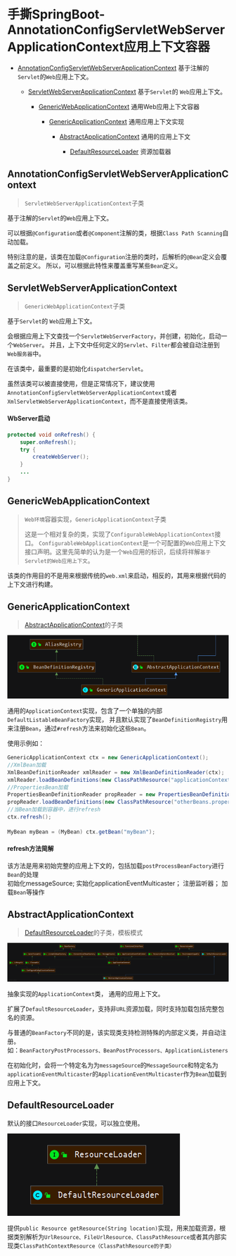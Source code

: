# 手撕SpringBoot-AnnotationConfigServletWebServerApplicationContext应用上下文容器

- <a href="#AnnotationConfigServletWebServerApplicationContext">AnnotationConfigServletWebServerApplicationContext</a>
    基于注解的`Servlet`的`Web`应用上下文。

    - <a href="#ServletWebServerApplicationContext">ServletWebServerApplicationContext</a>
    基于`Servlet`的 `Web`应用上下文。

        - <a href="#GenericWebApplicationContext">GenericWebApplicationContext</a>
            通用Web应用上下文容器

            - <a href="#GenericApplicationContext">GenericApplicationContext</a>
                通用应用上下文实现

                - <a href="#AbstractApplicationContext">AbstractApplicationContext</a> 通用的应用上下文

                    - <a href="#DefaultResourceLoader">DefaultResourceLoader</a>
                    资源加载器

## <a name="AnnotationConfigServletWebServerApplicationContext">AnnotationConfigServletWebServerApplicationContext</a>
> `ServletWebServerApplicationContext`子类

基于注解的`Servlet`的`Web`应用上下文。

可以根据`@Configuration`或者`@Component`注解的类，根据`Class Path Scanning`自动加载。

特别注意的是，该类在加载`@Configuration`注册的类时，后解析的`@Bean`定义会覆盖之前定义。 所以，可以根据此特性来覆盖重写某些`Bean`定义。

## <a name="ServletWebServerApplicationContext">ServletWebServerApplicationContext</a>

> `GenericWebApplicationContext`子类

基于`Servlet`的 `Web`应用上下文。

会根据应用上下文查找一个`ServletWebServerFactory`，并创建，初始化，启动一个`WebServer`。
并且，上下文中任何定义的`Servlet`、`Filter`都会被自动注册到`Web服务器`中。

在该类中，最重要的是初始化`dispatcherServlet`。

虽然该类可以被直接使用，但是正常情况下，建议使用`AnnotationConfigServletWebServerApplicationContext`或者`XmlServletWebServerApplicationContext`，而不是直接使用该类。

#### WbServer启动
```java
protected void onRefresh() {
	super.onRefresh();
	try {
		createWebServer();
	}
	...
}
```

## <a name="GenericWebApplicationContext">GenericWebApplicationContext</a>
> `Web环境`容器实现，`GenericApplicationContext`子类
>
> 这是一个相对复杂的类，实现了`ConfigurableWebApplicationContext`接口。
`ConfigurableWebApplicationContext`是一个可配置的`Web`应用上下文接口声明。这里先简单的认为是一个`Web`应用的标识，后续将祥解`基于Servlet的Web应用上下文`。

该类的作用目的不是用来根据传统的`web.xml`来启动，相反的，其用来根据代码的上下文进行构建。


## <a name="GenericApplicationContext">GenericApplicationContext</a>
> <a href="#AbstractApplicationContext">AbstractApplicationContext</a>的子类

![](./img/GenericApplicationContext.png)

通用的`ApplicationContext`实现，包含了一个单独的内部`DefaultListableBeanFactory`实现，
并且默认实现了`BeanDefinitionRegistry`用来注册`Bean`，通过`#refresh`方法来初始化这些`Bean`。

使用示例如：
```java
GenericApplicationContext ctx = new GenericApplicationContext();
//XmlBean加载
XmlBeanDefinitionReader xmlReader = new XmlBeanDefinitionReader(ctx);
xmlReader.loadBeanDefinitions(new ClassPathResource("applicationContext.xml"));
//PropertiesBean加载
PropertiesBeanDefinitionReader propReader = new PropertiesBeanDefinitionReader(ctx);
propReader.loadBeanDefinitions(new ClassPathResource("otherBeans.properties"));
//当Bean加载到容器中，进行refresh
ctx.refresh();

MyBean myBean = (MyBean) ctx.getBean("myBean");
```

#### refresh方法简解
该方法是用来初始完整的应用上下文的，包括加载`postProcessBeanFactory`进行`Bean`的处理  
初始化<a name="AbstractApplicationContext">messageSource</a>;
实始化<a name="AbstractApplicationContext">applicationEventMulticaster</a>；
注册监听器；
加载`Bean`等操作

## <a name="AbstractApplicationContext">AbstractApplicationContext</a>
> <a href=#DefaultResourceLoader>DefaultResourceLoader</a>的子类，模板模式

![](./img/AbstractApplicationContext.png)

抽象实现的`ApplicationContext`类， 通用的应用上下文。

扩展了`DefaultResourceLoader`，支持非`URL`资源加载，同时支持加载包括完整包名的资源。

与普通的`BeanFactory`不同的是，该实现类支持检测特殊的内部定义类，并自动注册。  
如：`BeanFactoryPostProcessors、BeanPostProcessors、ApplicationListeners`

在初始化时，会将一个特定名为为`messageSource`的`MessageSource`和特定名为`applicationEventMulticaster`的`ApplicationEventMulticaster`作为`Bean`加载到应用上下文。

## <a name="DefaultResourceLoader">DefaultResourceLoader</a>
默认的接口`ResourceLoader`实现，可以独立使用。

![](./img/DefaultResourceLoader.png)

提供`public Resource getResource(String location)`实现，用来加载资源，根据类别解析为`UrlResource、FileUrlResource、ClassPathResource`或者其内部实现类`ClassPathContextResource（ClassPathResource的子类）`
